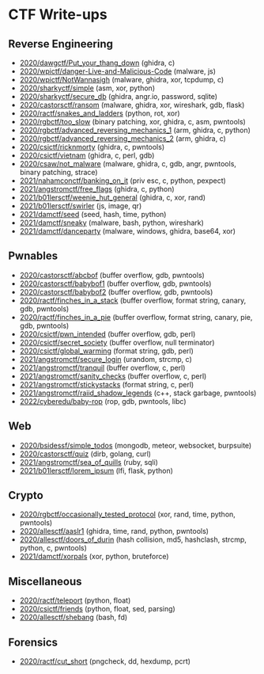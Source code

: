 # CTF Write-ups

## Reverse Engineering

* [2020/dawgctf/Put_your_thang_down](2020/dawgctf/Put_your_thang_down/) (ghidra, c)
* [2020/wpictf/danger-Live-and-Malicious-Code](2020/wpictf/danger-Live-and-Malicious-Code/) (malware, js)
* [2020/wpictf/NotWannasigh](2020/wpictf/NotWannasigh/) (malware, ghidra, xor, tcpdump, c)
* [2020/sharkyctf/simple](2020/sharkyctf/simple/) (asm, xor, python)
* [2020/sharkyctf/secure_db](2020/sharkyctf/secure_db/) (ghidra, angr.io, password, sqlite)
* [2020/castorsctf/ransom](2020/castorsctf/ransom/) (malware, ghidra, xor, wireshark, gdb, flask)
* [2020/ractf/snakes_and_ladders](2020/ractf/snakes_and_ladders/) (python, rot, xor)
* [2020/rgbctf/too_slow](2020/rgbctf/too_slow/) (binary patching, xor, ghidra, c, asm, pwntools)
* [2020/rgbctf/advanced_reversing_mechanics_1](2020/rgbctf/advanced_reversing_mechanics_1/) (arm, ghidra, c, python)
* [2020/rgbctf/advanced_reversing_mechanics_2](2020/rgbctf/advanced_reversing_mechanics_2/) (arm, ghidra, c)
* [2020/csictf/ricknmorty](2020/csictf/ricknmorty/) (ghidra, c, pwntools)
* [2020/csictf/vietnam](2020/csictf/vietnam/) (ghidra, c, perl, gdb)
* [2020/csaw/not_malware](2020/csaw/not_malware/) (malware, ghidra, c, gdb, angr, pwntools, binary patching, strace)
* [2021/nahamconctf/banking_on_it](2021/nahamconctf/banking_on_it/) (priv esc, c, python, pexpect)
* [2021/angstromctf/free_flags](2021/angstromctf/free_flags/) (ghidra, c, python)
* [2021/b01lersctf/weenie_hut_general](2021/b01lersctf/weenie_hut_general/) (ghidra, c, xor, rand)
* [2021/b01lersctf/swirler](2021/b01lersctf/swirler/) (js, image, qr)
* [2021/damctf/seed](2021/damctf/seed/) (seed, hash, time, python)
* [2021/damctf/sneaky](2021/damctf/sneaky/) (malware, bash, python, wireshark)
* [2021/damctf/danceparty](2021/damctf/danceparty/) (malware, windows, ghidra, base64, xor)

## Pwnables

* [2020/castorsctf/abcbof](2020/castorsctf/abcbof/) (buffer overflow, gdb, pwntools)
* [2020/castorsctf/babybof1](2020/castorsctf/babybof1/) (buffer overflow, gdb, pwntools)
* [2020/castorsctf/babybof2](2020/castorsctf/babybof2/) (buffer overflow, gdb, pwntools)
* [2020/ractf/finches_in_a_stack](2020/ractf/finches_in_a_stack/) (buffer overflow, format string, canary, gdb, pwntools)
* [2020/ractf/finches_in_a_pie](2020/ractf/finches_in_a_pie/) (buffer overflow, format string, canary, pie, gdb, pwntools)
* [2020/csictf/pwn_intended](2020/csictf/pwn_intended/) (buffer overflow, gdb, perl)
* [2020/csictf/secret_society](2020/csictf/secret_society/) (buffer overflow, null terminator)
* [2020/csictf/global_warming](2020/csictf/global_warming/) (format string, gdb, perl)
* [2021/angstromctf/secure_login](2021/angstromctf/secure_login/) (urandom, strcmp, c)
* [2021/angstromctf/tranquil](2021/angstromctf/tranquil/) (buffer overflow, c, perl)
* [2021/angstromctf/sanity_checks](2021/angstromctf/sanity_checks/) (buffer overflow, c, perl)
* [2021/angstromctf/stickystacks](2021/angstromctf/stickystacks/) (format string, c, perl)
* [2021/angstromctf/raiid_shadow_legends](2021/angstromctf/raiid_shadow_legends/) (c++, stack garbage, pwntools)
* [2022/cyberedu/baby-rop](2022/cyberedu/baby-rop) (rop, gdb, pwntools, libc)

## Web

* [2020/bsidessf/simple_todos](2020/bsidessf/simple_todos) (mongodb, meteor, websocket, burpsuite)
* [2020/castorsctf/quiz](2020/castorsctf/quiz/) (dirb, golang, curl)
* [2021/angstromctf/sea_of_quills](2021/angstromctf/sea_of_quills/) (ruby, sqli)
* [2021/b01lersctf/lorem_ipsum](2021/b01lersctf/lorem_ipsum/) (lfi, flask, python)

## Crypto

* [2020/rgbctf/occasionally_tested_protocol](2020/rgbctf/occasionally_tested_protocol/) (xor, rand, time, python, pwntools)
* [2020/allesctf/aaslr1](2020/allesctf/aaslr1/) (ghidra, time, rand, python, pwntools)
* [2020/allesctf/doors_of_durin](2020/allesctf/doors_of_durin/) (hash collision, md5, hashclash, strcmp, python, c, pwntools)
* [2021/damctf/xorpals](2021/damctf/xorpals/) (xor, python, bruteforce)

## Miscellaneous

* [2020/ractf/teleport](2020/ractf/teleport/) (python, float)
* [2020/csictf/friends](2020/csictf/friends/) (python, float, sed, parsing)
* [2020/allesctf/shebang](2020/allesctf/shebang/) (bash, fd)

## Forensics

* [2020/ractf/cut_short](2020/ractf/cut_short/) (pngcheck, dd, hexdump, pcrt)

